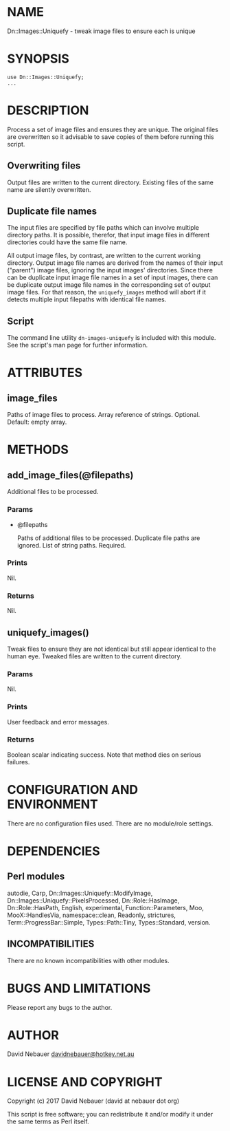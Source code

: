 # NAME

Dn::Images::Uniquefy - tweak image files to ensure each is unique

# SYNOPSIS

    use Dn::Images::Uniquefy;
    ...

# DESCRIPTION

Process a set of image files and ensures they are unique. The original files
are overwritten so it advisable to save copies of them before running this
script.

## Overwriting files

Output files are written to the current directory. Existing files of the same
name are silently overwritten.

## Duplicate file names

The input files are specified by file paths which can involve multiple
directory paths. It is possible, therefor, that input image files in different
directories could have the same file name.

All output image files, by contrast, are written to the current working
directory. Output image file names are derived from the names of their input
("parent") image files, ignoring the input images' directories. Since there can
be duplicate input image file names in a set of input images, there can be
duplicate output image file names in the corresponding set of output image
files. For that reason, the `uniquefy_images` method will abort if it detects
multiple input filepaths with identical file names.

## Script

The command line utility `dn-images-uniquefy` is included with this module.
See the script's man page for further information.

# ATTRIBUTES

## image\_files

Paths of image files to process. Array reference of strings. Optional.
Default: empty array.

# METHODS

## add\_image\_files(@filepaths)

Additional files to be processed.

### Params

- @filepaths

    Paths of additional files to be processed. Duplicate file paths are ignored.
    List of string paths. Required.

### Prints

Nil.

### Returns

Nil.

## uniquefy\_images()

Tweak files to ensure they are not identical but still appear identical to the
human eye. Tweaked files are written to the current directory.

### Params

Nil.

### Prints

User feedback and error messages.

### Returns

Boolean scalar indicating success. Note that method dies on serious failures.

# CONFIGURATION AND ENVIRONMENT

There are no configuration files used. There are no module/role settings.

# DEPENDENCIES

## Perl modules

autodie, Carp, Dn::Images::Uniquefy::ModifyImage,
Dn::Images::Uniquefy::PixelsProcessed, Dn::Role::HasImage, Dn::Role::HasPath,
English, experimental, Function::Parameters, Moo, MooX::HandlesVia,
namespace::clean, Readonly, strictures, Term::ProgressBar::Simple,
Types::Path::Tiny, Types::Standard, version.

## INCOMPATIBILITIES

There are no known incompatibilities with other modules.

# BUGS AND LIMITATIONS

Please report any bugs to the author.

# AUTHOR

David Nebauer <davidnebauer@hotkey.net.au>

# LICENSE AND COPYRIGHT

Copyright (c) 2017 David Nebauer (david at nebauer dot org)

This script is free software; you can redistribute it and/or modify
it under the same terms as Perl itself.
